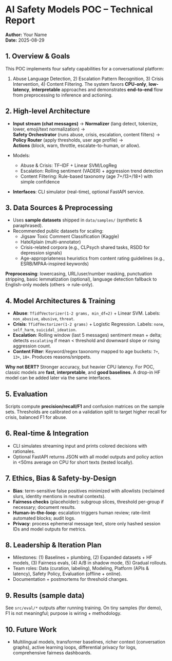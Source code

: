 # AI Safety Models POC – Technical Report

**Author:** Your Name  
**Date:** 2025-08-29

## 1. Overview & Goals

This POC implements four safety capabilities for a conversational platform:
1) Abuse Language Detection, 2) Escalation Pattern Recognition, 3) Crisis Intervention, 4) Content Filtering.
The system favors **CPU-only**, **low-latency**, **interpretable** approaches and demonstrates **end-to-end** flow from preprocessing to inference and actioning.

## 2. High-level Architecture

- **Input stream (chat messages)** → **Normalizer** (lang detect, tokenize, lower, emoji/text normalization) →  
  **Safety Orchestrator** (runs abuse, crisis, escalation, content filters) → **Policy Router** (apply thresholds, user age profile) →  
  **Actions** (block, warn, throttle, escalate-to-human, or allow).

- Models:
  - Abuse & Crisis: TF–IDF + Linear SVM/LogReg
  - Escalation: Rolling sentiment (VADER) + aggression trend detection
  - Content Filtering: Rule-based taxonomy (age 7+/13+/18+) with simple confidence

- **Interfaces**: CLI simulator (real-time), optional FastAPI service.

## 3. Data Sources & Preprocessing

- Uses **sample datasets** shipped in `data/samples/` (synthetic & paraphrased).  
- Recommended public datasets for scaling:
  - Jigsaw Toxic Comment Classification (Kaggle)
  - HateXplain (multi-annotator)
  - Crisis-related corpora (e.g., CLPsych shared tasks, RSDD for depression signals)  
  - Age-appropriateness heuristics from content rating guidelines (e.g., ESRB/MPAA-inspired keywords)

**Preprocessing**: lowercasing, URL/user/number masking, punctuation stripping, basic lemmatization (optional), language detection fallback to English-only models (others → rule-only).

## 4. Model Architectures & Training

- **Abuse**: `TfidfVectorizer(1-2 grams, min_df=2)` + Linear SVM. Labels: `non_abusive`, `abusive`, `threat`.  
- **Crisis**: `TfidfVectorizer(1-2 grams)` + Logistic Regression. Labels: `none`, `self_harm`, `suicidal_ideation`.
- **Escalation**: Rolling window (last 5 messages) sentiment mean + delta; detects `escalating` if mean < threshold and downward slope or rising aggression count.
- **Content Filter**: Keyword/regex taxonomy mapped to age buckets: `7+`, `13+`, `18+`. Produces reasons/snippets.

**Why not BERT?** Stronger accuracy, but heavier CPU latency. For POC, classic models are **fast**, **interpretable**, and **good baselines**. A drop-in HF model can be added later via the same interfaces.

## 5. Evaluation

Scripts compute **precision/recall/F1** and confusion matrices on the sample sets. Thresholds are calibrated on a validation split to target higher recall for crisis, balanced F1 for abuse.

## 6. Real-time & Integration

- CLI simulates streaming input and prints colored decisions with rationales.  
- Optional FastAPI returns JSON with all model outputs and policy action in \<50ms average on CPU for short texts (tested locally).

## 7. Ethics, Bias & Safety-by-Design

- **Bias**: term-sensitive false positives minimized with allowlists (reclaimed slurs, identity mentions in neutral contexts).  
- **Fairness checks** (placeholder): subgroup slices, threshold per-group if necessary; document results.  
- **Human-in-the-loop**: escalation triggers human review; rate-limit automated blocks; audit logs.  
- **Privacy**: process ephemeral message text, store only hashed session IDs and model outputs for metrics.

## 8. Leadership & Iteration Plan

- Milestones: (1) Baselines + plumbing, (2) Expanded datasets + HF models, (3) Fairness evals, (4) A/B in shadow mode, (5) Gradual rollouts.  
- Team roles: Data (curation, labeling), Modeling, Platform (APIs & latency), Safety Policy, Evaluation (offline + online).  
- Documentation + postmortems for threshold changes.

## 9. Results (sample data)

See `src/eval/*` outputs after running training. On tiny samples (for demo), F1 is not meaningful; purpose is wiring + methodology.

## 10. Future Work

- Multilingual models, transformer baselines, richer context (conversation graphs), active learning loops, differential privacy for logs, comprehensive fairness dashboards.

